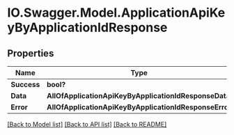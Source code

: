 # IO.Swagger.Model.ApplicationApiKeyByApplicationIdResponse
## Properties

Name | Type | Description | Notes
------------ | ------------- | ------------- | -------------
**Success** | **bool?** |  | [optional] 
**Data** | **AllOfApplicationApiKeyByApplicationIdResponseData** |  | [optional] 
**Error** | **AllOfApplicationApiKeyByApplicationIdResponseError** |  | [optional] 

[[Back to Model list]](../README.md#documentation-for-models) [[Back to API list]](../README.md#documentation-for-api-endpoints) [[Back to README]](../README.md)

